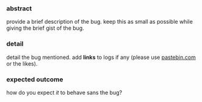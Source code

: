 ### abstract

provide a brief description of the bug. keep this as small as possible while giving the brief gist of the bug.

### detail
detail the bug mentioned. add **links** to logs if any (please use [pastebin.com](http://pastebin.com/) or the likes).

### expected outcome
how do you expect _it_ to behave sans the bug?
